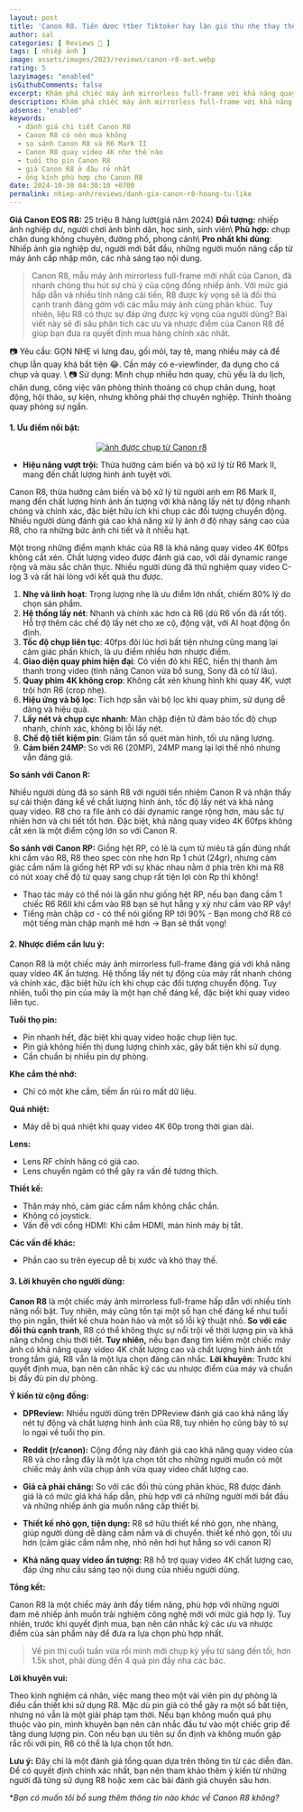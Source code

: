 ```yaml
---
layout: post
title: 'Canon R8. Tiên dược Ytber Tiktoker hay làn gió thu nhẹ thay thế Canon RP'
author: sal
categories: [ Reviews 📝 ]
tags: [ nhiếp ảnh ]
image: assets/images/2023/reviews/canon-r8-avt.webp
rating: 5
lazyimages: "enabled"
isGithubComments: false
excerpt: Khám phá chiếc máy ảnh mirrorless full-frame với khả năng quay video 4K ấn tượng, hệ thống lấy nét nhanh chóng và thiết kế nhỏ gọn. Tuy nhiên, bài viết cũng sẽ đề cập đến những hạn chế như tuổi thọ pin và giá thành.
description: Khám phá chiếc máy ảnh mirrorless full-frame với khả năng quay video 4K ấn tượng, hệ thống lấy nét nhanh chóng và thiết kế nhỏ gọn. Tuy nhiên, bài viết cũng sẽ đề cập đến những hạn chế như tuổi thọ pin và giá thành.
adsense: "enabled"
keywords:
  - đánh giá chi tiết Canon R8
  - Canon R8 có nên mua không
  - so sánh Canon R8 và R6 Mark II
  - Canon R8 quay video 4K như thế nào
  - tuổi thọ pin Canon R8
  - giá Canon R8 ở đâu rẻ nhất
  - ống kính phù hợp cho Canon R8
date: 2024-10-30 04:30:10 +0700
permalink: nhiep-anh/reviews/danh-gia-canon-r8-hoang-tu-like
---
```


**Giá Canon EOS R8:** 25 triệu 8 hàng lướt(giá năm 2024)
**Đối tượng:** nhiếp ảnh nghiệp dư, người chơi ảnh bình dân, học sinh, sinh viên\\
**Phù hợp:** chụp chân dung không chuyên, đường phố, phong cảnh\\
**Pro nhất khi dùng**: Nhiếp ảnh gia nghiệp dư, người mới bắt đầu, những người muốn nâng cấp từ máy ảnh cấp nhập môn, các nhà sáng tạo nội dung.

> Canon R8, mẫu máy ảnh mirrorless full-frame mới nhất của Canon, đã nhanh chóng thu hút sự chú ý của cộng đồng nhiếp ảnh. Với mức giá hấp dẫn và nhiều tính năng cải tiến, R8 được kỳ vọng sẽ là đối thủ cạnh tranh đáng gờm với các mẫu máy ảnh cùng phân khúc. Tuy nhiên, liệu R8 có thực sự đáp ứng được kỳ vọng của người dùng? Bài viết này sẽ đi sâu phân tích các ưu và nhược điểm của Canon R8 để giúp bạn đưa ra quyết định mua hàng chính xác nhất.

📷 Yêu cầu: GỌN NHẸ vì lưng đau, gối mỏi, tay tê, mang nhiều máy cả để chụp lẫn quay khá bất tiện 😂. Cần máy có e-viewfinder, đa dụng cho cả chụp và quay. \\
📷 Sử dụng: Mình chụp nhiều hơn quay, chủ yếu là du lịch, chân dung, công việc văn phòng thỉnh thoảng có chụp chân dung, hoạt động, hội thảo, sự kiện, nhưng không phải thợ chuyên nghiệp. Thỉnh thoảng quay phóng sự ngắn.

#### 1\. Ưu điểm nổi bật:

<div class="content" style="text-align:center; ">
<a href="https://i.imgur.com/LEaf7t5"><img loading="lazy" src="https://lh3.googleusercontent.com/pw/AP1GczNWvHqq3t17Hcv-1aEKBTj0FHbfEP9ZnyLccIzzuSmDuyW3-FHJrj5c28dlaBtS8BosxD_5lVtD_Yb-4aCFiIlskSax-F7THeOu9MDAaTCaQd1_UVydCSL27HBVE9fch1TV2x_2nrjhORO50er_38opCw=w611-h917-s-no-gm?authuser=1" title="source: imgur.com" alt="ảnh được chụp từ Canon r8"></a></div>


*   **Hiệu năng vượt trội:** Thừa hưởng cảm biến và bộ xử lý từ R6 Mark II, mang đến chất lượng hình ảnh tuyệt vời.

Canon R8, thừa hưởng cảm biến và bộ xử lý từ người anh em R6 Mark II, mang đến chất lượng hình ảnh ấn tượng với khả năng lấy nét tự động nhanh chóng và chính xác, đặc biệt hữu ích khi chụp các đối tượng chuyển động. Nhiều người dùng đánh giá cao khả năng xử lý ảnh ở độ nhạy sáng cao của R8, cho ra những bức ảnh chi tiết và ít nhiễu hạt.

Một trong những điểm mạnh khác của R8 là khả năng quay video 4K 60fps không cắt xén. Chất lượng video được đánh giá cao, với dải dynamic range rộng và màu sắc chân thực. Nhiều người dùng đã thử nghiệm quay video C-log 3 và rất hài lòng với kết quả thu được.

 1.  **Nhẹ và linh hoạt**: Trọng lượng nhẹ là ưu điểm lớn nhất, chiếm 80% lý do chọn sản phẩm.
2.  **Hệ thống lấy nét**: Nhanh và chính xác hơn cả R6 (dù R6 vốn đã rất tốt). Hỗ trợ thêm các chế độ lấy nét cho xe cộ, động vật, với AI hoạt động ổn định.
3.  **Tốc độ chụp liên tục**: 40fps đôi lúc hơi bất tiện nhưng cũng mang lại cảm giác phấn khích, là ưu điểm nhiều hơn nhược điểm.
4.  **Giao diện quay phim hiện đại**: Có viền đỏ khi REC, hiển thị thanh âm thanh trong video (tính năng Canon vừa bổ sung, Sony đã có từ lâu).
5.  **Quay phim 4K không crop**: Không cắt xén khung hình khi quay 4K, vượt trội hơn R6 (crop nhẹ).
6.  **Hiệu ứng và bộ lọc**: Tích hợp sẵn vài bộ lọc khi quay phim, sử dụng dễ dàng và hiệu quả.
7.  **Lấy nét và chụp cực nhanh**: Màn chập điện tử đảm bảo tốc độ chụp nhanh, chính xác, không bị lỗi lấy nét.
8.  **Chế độ tiết kiệm pin**: Giảm tần số quét màn hình, tối ưu năng lượng.
9.  **Cảm biến 24MP**: So với R6 (20MP), 24MP mang lại lợi thế nhỏ nhưng vẫn đáng giá.

**So sánh với Canon R:**

Nhiều người dùng đã so sánh R8 với người tiền nhiệm Canon R và nhận thấy sự cải thiện đáng kể về chất lượng hình ảnh, tốc độ lấy nét và khả năng quay video. R8 cho ra file ảnh có dải dynamic range rộng hơn, màu sắc tự nhiên hơn và chi tiết tốt hơn. Đặc biệt, khả năng quay video 4K 60fps không cắt xén là một điểm cộng lớn so với Canon R.

**So sánh với Canon RP:**
Giống hệt RP, có lẽ là cụm từ miêu tả gần đúng nhất khi cầm vào R8, R8 theo spec còn nhẹ hơn Rp 1 chút (24gr), nhưng cảm giác cầm nắm là giống hệt RP với sự khác nhau nằm ở phía trên khi mà R8 có nút xoay chế độ từ quay sang chụp rất tiện lợi còn Rp thì không!
- Thao tác máy có thể nói là gần như giống hệt RP, nếu bạn đang cầm 1 chiếc R6 R6II khi cầm vào R8 bạn sẽ hụt hẫng y xỳ như cầm vào RP vậy!
- Tiếng màn chập cơ - có thể nói giống RP tới 90% - Bạn mong chờ R8 có một tiếng màn chập mạnh mẽ hơn  -> Bạn sẽ thất vọng!


#### 2\. Nhược điểm cần lưu ý:

Canon R8 là một chiếc máy ảnh mirrorless full-frame đáng giá với khả năng quay video 4K ấn tượng. Hệ thống lấy nét tự động của máy rất nhanh chóng và chính xác, đặc biệt hữu ích khi chụp các đối tượng chuyển động. Tuy nhiên, tuổi thọ pin của máy là một hạn chế đáng kể, đặc biệt khi quay video liên tục.

**Tuổi thọ pin:**

*   Pin nhanh hết, đặc biệt khi quay video hoặc chụp liên tục.
*   Pin giả không hiển thị dung lượng chính xác, gây bất tiện khi sử dụng.
*   Cần chuẩn bị nhiều pin dự phòng.

**Khe cắm thẻ nhớ:**

*   Chỉ có một khe cắm, tiềm ẩn rủi ro mất dữ liệu.

**Quá nhiệt:**

*   Máy dễ bị quá nhiệt khi quay video 4K 60p trong thời gian dài.

**Lens:**

*   Lens RF chính hãng có giá cao.
*   Lens chuyển ngàm có thể gây ra vấn đề tương thích.

**Thiết kế:**

*   Thân máy nhỏ, cảm giác cầm nắm không chắc chắn.
*   Không có joystick.
*   Vấn đề với cổng HDMI: Khi cắm HDMI, màn hình máy bị tắt.

**Các vấn đề khác:**

*   Phần cao su trên eyecup dễ bị xước và khó thay thế.


#### 3\. Lời khuyên cho người dùng:

 **Canon R8** là một chiếc máy ảnh mirrorless full-frame hấp dẫn với nhiều tính năng nổi bật. Tuy nhiên, máy cũng tồn tại một số hạn chế đáng kể như tuổi thọ pin ngắn, thiết kế chưa hoàn hảo và một số lỗi kỹ thuật nhỏ. **So với các đối thủ cạnh tranh**, R8 có thể không thực sự nổi trội về thời lượng pin và khả năng chống chịu thời tiết. **Tuy nhiên,** nếu bạn đang tìm kiếm một chiếc máy ảnh có khả năng quay video 4K chất lượng cao và chất lượng hình ảnh tốt trong tầm giá, R8 vẫn là một lựa chọn đáng cân nhắc. **Lời khuyên:** Trước khi quyết định mua, bạn nên cân nhắc kỹ các ưu nhược điểm của máy và chuẩn bị đầy đủ pin dự phòng.

**Ý kiến từ cộng đồng:**

*   **DPReview:** Nhiều người dùng trên DPReview đánh giá cao khả năng lấy nét tự động và chất lượng hình ảnh của R8, tuy nhiên họ cũng bày tỏ sự lo ngại về tuổi thọ pin.
*   **Reddit (r/canon):** Cộng đồng này đánh giá cao khả năng quay video của R8 và cho rằng đây là một lựa chọn tốt cho những người muốn có một chiếc máy ảnh vừa chụp ảnh vừa quay video chất lượng cao.


*   **Giá cả phải chăng:** So với các đối thủ cùng phân khúc, R8 được đánh giá là có mức giá khá hấp dẫn, phù hợp với cả những người mới bắt đầu và những nhiếp ảnh gia muốn nâng cấp thiết bị.
*   **Thiết kế nhỏ gọn, tiện dụng:** R8 sở hữu thiết kế nhỏ gọn, nhẹ nhàng, giúp người dùng dễ dàng cầm nắm và di chuyển. thiết kế nhỏ gọn, tối ưu hơn (cảm giác cầm nắm nhẹ, nhỏ nên hơi hụt hẫng so với canon R)

*   **Khả năng quay video ấn tượng:** R8 hỗ trợ quay video 4K chất lượng cao, đáp ứng nhu cầu sáng tạo nội dung của nhiều người dùng.

**Tổng kết:**

Canon R8 là một chiếc máy ảnh đầy tiềm năng, phù hợp với những người đam mê nhiếp ảnh muốn trải nghiệm công nghệ mới với mức giá hợp lý. Tuy nhiên, trước khi quyết định mua, bạn nên cân nhắc kỹ các ưu và nhược điểm của sản phẩm này để đưa ra lựa chọn phù hợp nhất.

> Về pin thì cuối tuần vừa rồi mình mới chụp kỷ yếu từ sáng đến tối, hơn 1.5k shot, phải dùng đến 4 quả pin đầy nha các bác.

**Lời khuyên vui:**

Theo kinh nghiệm cá nhân, việc mang theo một vài viên pin dự phòng là điều cần thiết khi sử dụng R8. Mặc dù pin giả có thể gây ra một số bất tiện, nhưng nó vẫn là một giải pháp tạm thời. Nếu bạn không muốn quá phụ thuộc vào pin, mình khuyên bạn nên cân nhắc đầu tư vào một chiếc grip để tăng dung lượng pin. Còn nếu bạn ưu tiên sự ổn định và không muốn gặp rắc rối với pin, R6 có thể là lựa chọn tốt hơn.

**Lưu ý:** Đây chỉ là một đánh giá tổng quan dựa trên thông tin từ các diễn đàn. Để có quyết định chính xác nhất, bạn nên tham khảo thêm ý kiến từ những người đã từng sử dụng R8 hoặc xem các bài đánh giá chuyên sâu hơn.

**Bạn có muốn tôi bổ sung thêm thông tin nào khác về Canon R8 không?*
